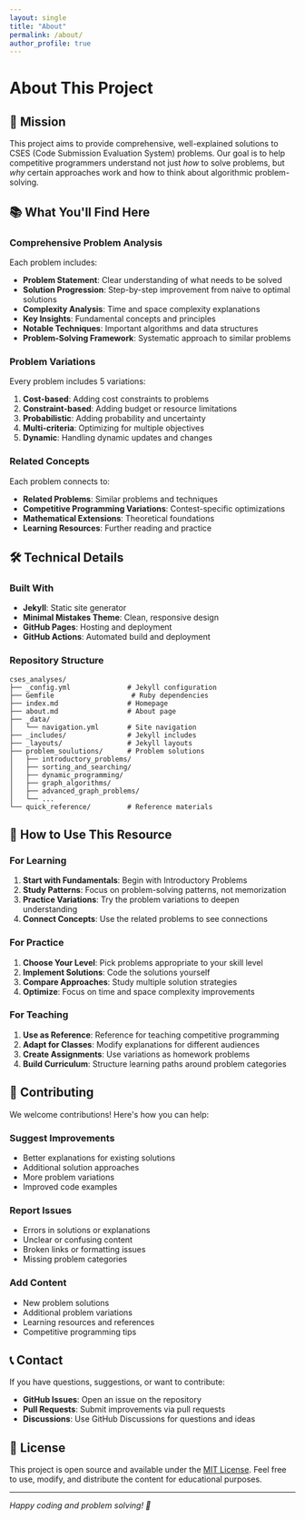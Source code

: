 ```yaml
---
layout: single
title: "About"
permalink: /about/
author_profile: true
---
```


# About This Project

## 🎯 Mission

This project aims to provide comprehensive, well-explained solutions to CSES (Code Submission Evaluation System) problems. Our goal is to help competitive programmers understand not just *how* to solve problems, but *why* certain approaches work and how to think about algorithmic problem-solving.

## 📚 What You'll Find Here

### Comprehensive Problem Analysis
Each problem includes:
- **Problem Statement**: Clear understanding of what needs to be solved
- **Solution Progression**: Step-by-step improvement from naive to optimal solutions
- **Complexity Analysis**: Time and space complexity explanations
- **Key Insights**: Fundamental concepts and principles
- **Notable Techniques**: Important algorithms and data structures
- **Problem-Solving Framework**: Systematic approach to similar problems

### Problem Variations
Every problem includes 5 variations:
1. **Cost-based**: Adding cost constraints to problems
2. **Constraint-based**: Adding budget or resource limitations
3. **Probabilistic**: Adding probability and uncertainty
4. **Multi-criteria**: Optimizing for multiple objectives
5. **Dynamic**: Handling dynamic updates and changes

### Related Concepts
Each problem connects to:
- **Related Problems**: Similar problems and techniques
- **Competitive Programming Variations**: Contest-specific optimizations
- **Mathematical Extensions**: Theoretical foundations
- **Learning Resources**: Further reading and practice

## 🛠️ Technical Details

### Built With
- **Jekyll**: Static site generator
- **Minimal Mistakes Theme**: Clean, responsive design
- **GitHub Pages**: Hosting and deployment
- **GitHub Actions**: Automated build and deployment

### Repository Structure
```
cses_analyses/
├── _config.yml              # Jekyll configuration
├── Gemfile                   # Ruby dependencies
├── index.md                 # Homepage
├── about.md                 # About page
├── _data/
│   └── navigation.yml       # Site navigation
├── _includes/               # Jekyll includes
├── _layouts/                # Jekyll layouts
├── problem_soulutions/      # Problem solutions
│   ├── introductory_problems/
│   ├── sorting_and_searching/
│   ├── dynamic_programming/
│   ├── graph_algorithms/
│   ├── advanced_graph_problems/
│   └── ...
└── quick_reference/         # Reference materials
```

## 🚀 How to Use This Resource

### For Learning
1. **Start with Fundamentals**: Begin with Introductory Problems
2. **Study Patterns**: Focus on problem-solving patterns, not memorization
3. **Practice Variations**: Try the problem variations to deepen understanding
4. **Connect Concepts**: Use the related problems to see connections

### For Practice
1. **Choose Your Level**: Pick problems appropriate to your skill level
2. **Implement Solutions**: Code the solutions yourself
3. **Compare Approaches**: Study multiple solution strategies
4. **Optimize**: Focus on time and space complexity improvements

### For Teaching
1. **Use as Reference**: Reference for teaching competitive programming
2. **Adapt for Classes**: Modify explanations for different audiences
3. **Create Assignments**: Use variations as homework problems
4. **Build Curriculum**: Structure learning paths around problem categories

## 🤝 Contributing

We welcome contributions! Here's how you can help:

### Suggest Improvements
- Better explanations for existing solutions
- Additional solution approaches
- More problem variations
- Improved code examples

### Report Issues
- Errors in solutions or explanations
- Unclear or confusing content
- Broken links or formatting issues
- Missing problem categories

### Add Content
- New problem solutions
- Additional problem variations
- Learning resources and references
- Competitive programming tips

## 📞 Contact

If you have questions, suggestions, or want to contribute:

- **GitHub Issues**: Open an issue on the repository
- **Pull Requests**: Submit improvements via pull requests
- **Discussions**: Use GitHub Discussions for questions and ideas

## 📄 License

This project is open source and available under the [MIT License](LICENSE). Feel free to use, modify, and distribute the content for educational purposes.

---

*Happy coding and problem solving! 🎉* 